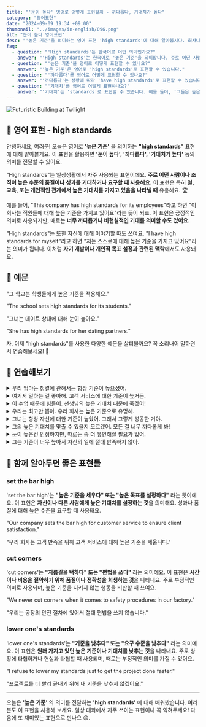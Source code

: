 ```yaml
---
title: "'눈이 높다' 영어로 어떻게 표현할까 - 까다롭다, 기대치가 높다"
category: "영어표현"
date: "2024-09-09 19:34 +09:00"
thumbnail: "../images/in-english/096.png"
alt: "눈이 높다 영어표현"
desc: "'높은 기준'을 의미하는 영어 표현 'high standards'에 대해 알아봅시다. 회사나 학교에서의 높은 기대치, 개인적인 관계에서의 높은 기준, 자기 개발과 목표 설정에 관련된 상황에서 이 표현을 어떻게 사용하는지 배워봐요. 'The school sets high standards for its students', 'She has high standards for her dating partners' 등의 예문을 통해 실제 사용법을 익혀보세요. 일상 대화에서 자주 사용되는 유용한 표현이니 꼭 마스터하세요!"
faq:
  - question: "'High standards'는 한국어로 어떤 의미인가요?"
    answer: "'High standards'는 한국어로 '높은 기준'을 의미합니다. 주로 어떤 사람이나 조직이 높은 수준의 품질이나 성과를 기대하거나 요구할 때 사용합니다."
  - question: "'높은 기준'을 영어로 어떻게 표현할 수 있나요?"
    answer: "'높은 기준'은 영어로 'high standards'로 표현할 수 있습니다."
  - question: "'까다롭다'를 영어로 어떻게 표현할 수 있나요?"
    answer: "'까다롭다'는 상황에 따라 'have high standards'로 표현할 수 있습니다. 예를 들어, '그는 매우 까다로워'는 'He has very high standards'로 말할 수 있습니다."
  - question: "'기대치'를 영어로 어떻게 표현하나요?"
    answer: "'기대치'는 'standards'로 표현할 수 있습니다. 예를 들어, '그들은 높은 기대치를 가지고 있어'는 'They have high standards'로 말할 수 있습니다."
---
```


![Futuristic Building at Twilight](../images/in-english/096-1.avif)

## 🌟 영어 표현 - high standards

안녕하세요, 여러분! 오늘은 영어로 **'높은 기준'** 을 의미하는 **"high standards"** 표현에 대해 알아볼게요. 이 표현을 활용하면 **'눈이 높다', '까다롭다', '기대치가 높다'** 등의 의미를 전달할 수 있어요.

"High standards"는 일상생활에서 자주 사용되는 표현이에요. **주로 어떤 사람이나 조직이 높은 수준의 품질이나 성과를 기대하거나 요구할 때 사용해요.** 이 표현은 특히 **일, 교육, 또는 개인적인 관계에서 높은 기대치를 가지고 있음을 나타낼 때** 유용해요. 🏆

예를 들어, "This company has high standards for its employees"라고 하면 "이 회사는 직원들에 대해 높은 기준을 가지고 있어요"라는 뜻이 되죠. 이 표현은 긍정적인 의미로 사용되지만, 때로는 **너무 까다롭거나 비현실적인 기대를 의미할 수도 있어요.**

"High standards"는 또한 자신에 대해 이야기할 때도 쓰여요. "I have high standards for myself"라고 하면 "저는 스스로에 대해 높은 기준을 가지고 있어요"라는 의미가 됩니다. 이처럼 **자기 개발이나 개인적 목표 설정과 관련된 맥락**에서도 사용돼요.

<script async src="https://pagead2.googlesyndication.com/pagead/js/adsbygoogle.js?client=ca-pub-1465612013356152"
     crossorigin="anonymous"></script>
<!-- engple-horizontal-ad -->

<ins class="adsbygoogle"
     style="display:block"
     data-ad-client="ca-pub-1465612013356152"
     data-ad-slot="2106896038"
     data-ad-format="auto"
     data-full-width-responsive="true"></ins>

<script>
     (adsbygoogle = window.adsbygoogle || []).push({});
</script>

## 📖 예문

"그 학교는 학생들에게 높은 기준을 적용해요."

"The school sets high standards for its students."

"그녀는 데이트 상대에 대해 눈이 높아요."

"She has high standards for her dating partners."

자, 이제 "high standards"를 사용한 다양한 예문을 살펴볼까요? 꼭 소리내어 말하면서 연습해보세요! 🚀

## 💬 연습해보기

<details>
<summary>우리 엄마는 청결에 관해서는 항상 기준이 높으셨어.</summary>
<span>My mom has always had high standards when it comes to cleanliness.</span>
</details>

<details>
<summary>여기서 일하는 걸 좋아해. 고객 서비스에 대한 기준이 높거든.</summary>
<span>I love working here because they have such high standards for customer service.</span>
</details>

<details>
<summary>이 수업 때문에 힘들어. 선생님의 높은 기대치 때문에 죽겠어!</summary>
<span>I'm struggling in this class. The teacher's high standards are killing me!</span>
</details>

<details>
<summary>우리는 최고만 뽑아. 우리 회사는 높은 기준으로 유명해.</summary>
<span>We only hire the best. Our company is known for its high standards.</span>
</details>

<details>
<summary>그녀는 항상 자신에 대한 기준이 높았어. 그래서 그렇게 성공한 거야.</summary>
<!-- Start of Selection -->
<span>She's always had high standards for herself. <a href="/blog/in-english/116.that-is-why/">That's why</a> she's so successful.</span>
<!-- End of Selection -->
</details>

<details>
<summary>그의 높은 기대치를 맞출 수 있을지 모르겠어. 모든 걸 너무 까다롭게 봐!</summary>
<span>I'm not sure I can meet his high standards. He's so picky about everything!</span>
</details>

<details>
<summary>눈이 높은건 인정하지만, 때로는 좀 더 유연해질 필요가 있어.</summary>
<span>I appreciate your high standards, but sometimes you need to be more flexible.</span>
</details>

<details>
<summary>그는 기준이 너무 높아서 자신의 일에 절대 만족하지 않아.</summary>
<span>He's got such high standards that he's never satisfied with his own work.</span>
</details>

## 🤝 함께 알아두면 좋은 표현들

### set the bar high

'set the bar high'는 **"높은 기준을 세우다" 또는 "높은 목표를 설정하다"** 라는 뜻이에요. 이 표현은 **자신이나 다른 사람에게 높은 기대치를 설정하는 것**을 의미해요. 성과나 품질에 대해 높은 수준을 요구할 때 사용돼요.

"Our company sets the bar high for customer service to ensure client satisfaction."

"우리 회사는 고객 만족을 위해 고객 서비스에 대해 높은 기준을 세웁니다."

### cut corners

'cut corners'는 **"지름길을 택하다" 또는 "편법을 쓰다"** 라는 의미예요. 이 표현은 **시간이나 비용을 절약하기 위해 품질이나 정확성을 희생하는 것**을 나타내요. 주로 부정적인 의미로 사용되며, 높은 기준을 지키지 않는 행동을 비판할 때 쓰여요.

"We never cut corners when it comes to safety procedures in our factory."

"우리는 공장의 안전 절차에 있어서 절대 편법을 쓰지 않습니다."

### lower one's standards

'lower one's standards'는 **"기준을 낮추다" 또는 "요구 수준을 낮추다"** 라는 의미예요. 이 표현은 **원래 가지고 있던 높은 기준이나 기대치를 낮추는 것**을 나타내요. 주로 상황에 타협하거나 현실과 타협할 때 사용되며, 때로는 부정적인 의미를 가질 수 있어요.

"I refuse to lower my standards just to get the project done faster."

"프로젝트를 더 빨리 끝내기 위해 내 기준을 낮추지 않겠어요."

---

오늘은 **'높은 기준'** 의 의미를 전달하는 **'high standards'** 에 대해 배워봤습니다. 여러분도 이 표현을 사용해 보세요. 일상 대화에서 자주 쓰이는 표현이니 꼭 익혀두세요! 다음에 또 재미있는 표현으로 만나요 😊.
